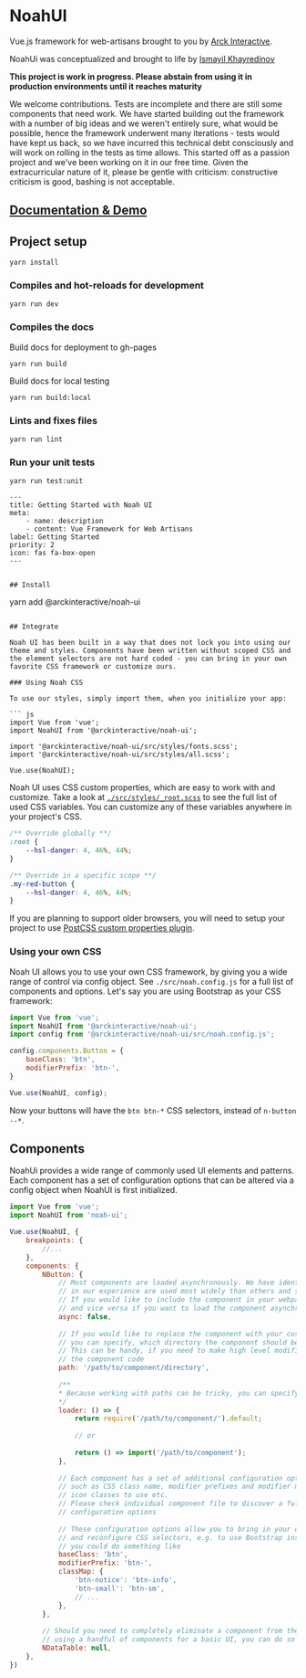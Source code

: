 # NoahUI

Vue.js framework for web-artisans brought to you by [Arck Interactive](https://arckinteractive.com/).

NoahUi was conceptualized and brought to life by [Ismayil Khayredinov](https://github.com/hypejunction)

**This project is work in progress. Please abstain from using it in production environments until it reaches maturity**

We welcome contributions. Tests are incomplete and there are still some components that need work. We have started building out the framework with a number of big ideas and we weren't entirely sure, what would be possible, hence the framework underwent many iterations - tests would have kept us back, so we have incurred this technical debt consciously and will work on rolling in the tests as time allows. This started off as a passion project and we've been working on it in our free time. Given the extracurricular nature of it, please be gentle with criticism: constructive criticism is good, bashing is not acceptable.
 
## [Documentation & Demo](https://arckinteractive.github.io/noah-ui/)


## Project setup
```
yarn install
```

### Compiles and hot-reloads for development
```
yarn run dev
```

### Compiles the docs

Build docs for deployment to gh-pages
```
yarn run build
```

Build docs for local testing
```
yarn run build:local
```

### Lints and fixes files
```
yarn run lint
```

### Run your unit tests
```
yarn run test:unit

---
title: Getting Started with Noah UI
meta: 
    - name: description
    - content: Vue Framework for Web Artisans
label: Getting Started
priority: 2
icon: fas fa-box-open
---


## Install

```
yarn add @arckinteractive/noah-ui
```

## Integrate

Noah UI has been built in a way that does not lock you into using our theme and styles. Components have been written without scoped CSS and the element selectors are not hard coded - you can bring in your own favorite CSS framework or customize ours.

### Using Noah CSS

To use our styles, simply import them, when you initialize your app:

``` js
import Vue from 'vue';
import NoahUI from '@arckinteractive/noah-ui';

import '@arckinteractive/noah-ui/src/styles/fonts.scss';
import '@arckinteractive/noah-ui/src/styles/all.scss';

Vue.use(NoahUI);
```

Noah UI uses CSS custom properties, which are easy to work with and customize. Take a look at [`./src/styles/_root.scss`](/theme/variables.md) to see the full list of used CSS variables. You can customize any of these variables anywhere in your project's CSS.

``` css
/** Override globally **/ 
:root {
    --hsl-danger: 4, 46%, 44%;
}

/** Override in a specific scope **/
.my-red-button {
    --hsl-danger: 4, 46%, 44%;
}
```

If you are planning to support older browsers, you will need to setup your project to use [PostCSS custom properties plugin](https://github.com/postcss/postcss-custom-properties).

### Using your own CSS

Noah UI allows you to use your own CSS framework, by giving you a wide range of control via config object. See `./src/noah.config.js` for a full list of components and options. Let's say you are using Bootstrap as your CSS framework:

``` js
import Vue from 'vue';
import NoahUI from '@arckinteractive/noah-ui';
import config from '@arckinteractive/noah-ui/src/noah.config.js';

config.components.Button = {
    baseClass: 'btn',
    modifierPrefix: 'btn-',
}

Vue.use(NoahUI, config);
``` 

Now your buttons will have the `btn btn-*` CSS selectors, instead of `n-button --*`. 


## Components 

<ComponentList />

NoahUi provides a wide range of commonly used UI elements and patterns. 
Each component has a set of configuration options that can be altered via a config object when NoahUI is first initialized.

```js
import Vue from 'vue';
import NoahUI from 'noah-ui';

Vue.use(NoahUI, {
    breakpoints: { 
        //...
    },
    components: {
        NButton: {
            // Most components are loaded asynchronously. We have identified a set of components that
            // in our experience are used most widely than others and set them for sync loading
            // If you would like to include the component in your webpack bundle, set async to false, 
            // and vice versa if you want to load the component asynchronously, set it to true. 
            async: false,
            
            // If you would like to replace the component with your custom implementation,
            // you can specify, which directory the component should be loaded from
            // This can be handy, if you need to make high level modifications to
            // the component code
            path: '/path/to/component/directory',
            
            /**
            * Because working with paths can be tricky, you can specify your custom loader
            */
            loader: () => {
                return require('/path/to/component/').default;
               
                // or
                
                return () => import('/path/to/component');
            },
            
            // Each component has a set of additional configuration options,
            // such as CSS class name, modifier prefixes and modifier map,
            // icon classes to use etc.
            // Please check individual component file to discover a full list of available
            // configuration options
            
            // These configuration options allow you to bring in your own CSS library,
            // and reconfigure CSS selectors, e.g. to use Bootstrap instead of NoahUi,
            // you could do something like
            baseClass: 'btn',
            modifierPrefix: 'btn-',
            classMap: {
                'btn-notice': 'btn-info',
                'btn-small': 'btn-sm',
                // ...
            },
        },
        
        // Should you need to completely eliminate a component from the build, e.g. if you are only
        // using a handful of components for a basic UI, you can do so by setting component options to false or null
        NDataTable: null,
    },
})
```
